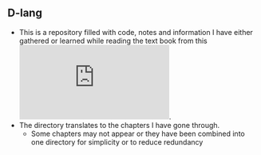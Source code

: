 ## D-lang

- This is a repository filled with code, notes and information I have either gathered or learned while reading the text book from this ![link](http://ddili.org/ders/d.en/index.html).
- The directory translates to the chapters I have gone through. 
    - Some chapters may not appear or they have been combined into one directory for simplicity or to reduce redundancy 

